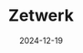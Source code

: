 ---  
layout: startup_page  
title: "Zetwerk"  
id: "zetwerk.com"  
permalink: "/zetwerkzetwerk.com12192024/"  
website: "https://www.zetwerk.com/"  
funding_round: ""  
funding_amount: "$70M"  
investors: "Khosla Ventures, Rakesh Gangwal, Baillie Gifford, Greenoaks, Avenir Growth"  
about: "Zetwerk is a contract manufacturing startup that connects businesses with manufacturing partners globally. It aims to address challenges in the manufacturing sector such as time delays and quality issues by providing a transparent and efficient marketplace. Its services span renewables, consumer electronics, and aerospace."  
markets: "Manufacturing, Renewables, Consumer Electronics, Aerospace"  
hq: "Bengaluru, Karnataka, India"  
founded_year: "2018"  
linkedin: "https://www.linkedin.com/company/zetwerk-in"  
twitter: "https://twitter.com/zetwerk"  
instagram: ""  
facebook: "https://www.facebook.com/zetwerk"  
crunchbase: "https://www.crunchbase.com/organization/zetwerk"  
pitchbook: "https://pitchbook.com/profiles/company/233636-14"  

date_display: "19-Dec-2024"  
date: "2024-12-19"

# SEO Optimization  
meta_title: "Zetwerk -  Funding ($70M)"  
meta_description: "Zetwerk, Zetwerk is a contract manufacturing startup that connects businesses with manufacturing partners globally. It aims to address challenges in the manufa..."  
meta_keywords: "Zetwerk, Manufacturing, Renewables, Consumer Electronics, Aerospace,  funding"  
canonical_url: "https://startup.projectstartups.com/zetwerkzetwerk.com12192024/"  
---